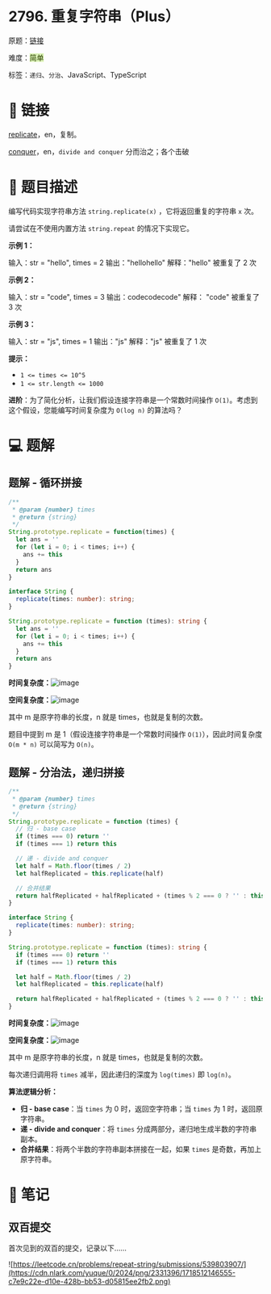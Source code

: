 # 2796. 重复字符串（Plus）

原题：[链接](https://leetcode.cn/problems/repeat-string/description/)

难度：<font style="background:#DBF1B7;color:#2A4200">简单</font>

标签：`递归`、`分治`、JavaScript、TypeScript



# 🔗 链接


[replicate](https://www.yuque.com/huyouda/en/replicate)，en，复制。

[conquer](https://www.yuque.com/huyouda/en/conquer)，en，`divide and conquer` 分而治之；各个击破



# 📝 题目描述


编写代码实现字符串方法 `string.replicate(x)` ，它将返回重复的字符串 `x` 次。



请尝试在不使用内置方法 `string.repeat` 的情况下实现它。



**示例 1：**

输入：str = "hello", times = 2
输出："hellohello"
解释："hello" 被重复了 2 次

**示例 2：**

输入：str = "code", times = 3
输出：codecodecode"
解释： "code" 被重复了 3 次

**示例 3：**

输入：str = "js", times = 1
输出："js"
解释："js" 被重复了 1 次



**提示：**

+ `1 <= times <= 10^5`
+ `1 <= str.length <= 1000`



**进阶**：为了简化分析，让我们假设连接字符串是一个常数时间操作 `O(1)`。考虑到这个假设，您能编写时间复杂度为 `O(log n)` 的算法吗？



# 💻 题解


## 题解 - 循环拼接


```javascript
/**
 * @param {number} times
 * @return {string}
 */
String.prototype.replicate = function(times) {
  let ans = ''
  for (let i = 0; i < times; i++) {
    ans += this
  }
  return ans
}
```

```typescript
interface String {
  replicate(times: number): string;
}

String.prototype.replicate = function (times): string {
  let ans = ''
  for (let i = 0; i < times; i++) {
    ans += this
  }
  return ans
}
```

**时间复杂度：**![image](https://cdn.nlark.com/yuque/__latex/e65a67ac353abeeff44c359310d05c02.svg)

**空间复杂度：**![image](https://cdn.nlark.com/yuque/__latex/a6b7f101854f636cdfc0dc0d8fa0fb7d.svg)

其中 m 是原字符串的长度，n 就是 times，也就是复制的次数。

题目中提到 m 是 1（假设连接字符串是一个常数时间操作 `O(1)`），因此时间复杂度 `O(m * n)` 可以简写为 `O(n)`。



## 题解 - 分治法，递归拼接


```javascript
/**
 * @param {number} times
 * @return {string}
 */
String.prototype.replicate = function (times) {
  // 归 - base case
  if (times === 0) return ''
  if (times === 1) return this

  // 递 - divide and conquer
  let half = Math.floor(times / 2)
  let halfReplicated = this.replicate(half)

  // 合并结果
  return halfReplicated + halfReplicated + (times % 2 === 0 ? '' : this)
}
```

```typescript
interface String {
  replicate(times: number): string;
}

String.prototype.replicate = function (times): string {
  if (times === 0) return ''
  if (times === 1) return this

  let half = Math.floor(times / 2)
  let halfReplicated = this.replicate(half)

  return halfReplicated + halfReplicated + (times % 2 === 0 ? '' : this)
}
```

**时间复杂度：**![image](https://cdn.nlark.com/yuque/__latex/87ca12656f09824e20f4d5cf4c7d126a.svg)

**空间复杂度：**![image](https://cdn.nlark.com/yuque/__latex/a6b7f101854f636cdfc0dc0d8fa0fb7d.svg)

其中 m 是原字符串的长度，n 就是 times，也就是复制的次数。

每次递归调用将 `times` 减半，因此递归的深度为 `log(times)` 即 `log(n)`。



**算法逻辑分析：**

+ **归 - base case**：当 `times` 为 0 时，返回空字符串；当 `times` 为 1 时，返回原字符串。
+ **递 - divide and conquer**：将 `times` 分成两部分，递归地生成半数的字符串副本。
+ **合并结果**：将两个半数的字符串副本拼接在一起，如果 `times` 是奇数，再加上原字符串。



# 📝 笔记


## 双百提交


首次见到的双百的提交，记录以下……



![https://leetcode.cn/problems/repeat-string/submissions/539803907/](https://cdn.nlark.com/yuque/0/2024/png/2331396/1718512146555-c7e9c22e-d10e-428b-bb53-d05815ee2fb2.png)






